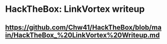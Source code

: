 # HackTheBox: LinkVortex writeup
## https://github.com/Chw41/HackTheBox/blob/main/HackTheBox_%20LinkVortex%20Writeup.md

